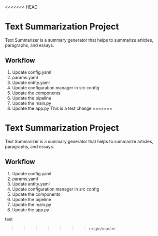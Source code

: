 <<<<<<< HEAD
# Text Summarization Project
Text Summarizer is a summary generator that helps to summarize articles, paragraphs, and essays.


## Workflow

1. Update config.yaml 
2. params.yaml
3. Update entity.yaml
4. Update configuration manager in src config
5. Update the components
6. Update the pipeline
7. Update the main.py
8. Update the app.py
This is a test change
=======
# Text Summarization Project
Text Summarizer is a summary generator that helps to summarize articles, paragraphs, and essays.


## Workflow

1. Update config.yaml 
2. params.yaml
3. Update entity.yaml
4. Update configuration manager in src config
5. Update the components
6. Update the pipeline
7. Update the main.py
8. Update the app.py


test
>>>>>>> origin/master

